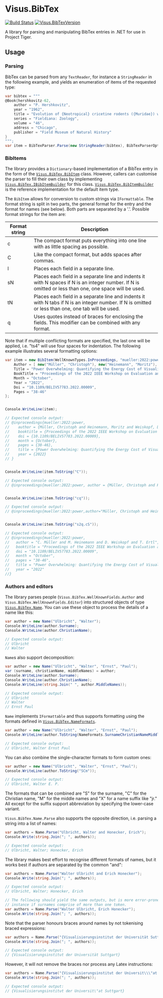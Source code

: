 # Visus.BibTex

[![Build Status](https://visualisierungsinstitut.visualstudio.com/Visus.BibTex/_apis/build/status/UniStuttgart-VISUS.Visus.BibTex?branchName=master)](https://visualisierungsinstitut.visualstudio.com/Visus.BibTex/_build/latest?definitionId=9&branchName=master)
[![Visus.BibTexVersion](https://buildstats.info/nuget/Visus.BibTex)](https://www.nuget.org/packages/Visus.BibTex)

A library for parsing and manipulating BibTex entries in .NET for use in Project Tiger.


## Usage

### Parsing
BibTex can be parsed from any `TextReader`, for instance a `StringReader` in the following example, and yields an enumeration of items of the requested type:

```C#
var bibtex = """
@Book{hershkovitz-62,
    author = "P. Hershkovitz",
    year = "1962",
    title = "Evolution of {Neotropical} cricetine rodents ({Muridae}) with special reference to the phyllotine group",
    series = "Fieldiana: Zoology",
    volume = "46",
    address = "Chicago",
    publisher = "Field Museum of Natural History"
}
""";
var item = BibTexParser.Parse(new StringReader(bibtex), BibTexParserOptions.Create()).Single();
```


### BibItems
The library provides a `Dictionary`-based implementation of a BibTex entry in the form of the [`Visus.BibTex.BibItem`](Visus.BibTex/BibItem.cs) class. However, callers can customise the parser to fill their own class by implementing [`Visus.BibTex.IBibItemBuilder`](Visus.BibTex/IBibItemBuilder.cs) for this class. [`Visus.BibTex.BibItemBuilder`](Visus.BibTex/BibItemBuilder.cs) is the reference implementation for the default item type.

The `BibItem` allows for conversion to custom strings via `IFormattable`. The format string is split in two parts, the general format for the entry and the format for names (see below). Both parts are separated by a '.'. Possible format strings for the item are:

| Format string | Description |
| ------------- | ----------- |
| c             | The compact format puts everything into one line with as little spacing as possible. |
| C             | Like the compact format, but adds spaces after commas. |
| l             | Places each field in a separate line. |
| sN            | Places each field in a separate line and indents it with N spaces if N is an integer number. If N is omitted or less than one, one space will be used. |
| tN            | Places each field in a separate line and indents it with N tabs if N is an integer number. If N is omitted or less than one, one tab will be used. |
| q             | Uses quotes instead of braces for enclosing the fields. This modifier can be combined with any format. |

Note that if multiple conflicting formats are specified, the last one will be applied, i.e. "ts4" will use four spaces for indentation. The following example illustrates several formatting options:

```C#
var item = new BibItem(WellKnownTypes.InProceedings, "mueller:2022:power") {
    Author = [ new("Müller", "Christoph"), new("Heinemann", "Moritz"), new("Weiskopf", "Daniel"), new("Ertl", "Thomas") ],
    Title = "Power Overwhelming: Quantifying the Energy Cost of Visualisation",
    BookTitle = "Proceedings of the 2022 IEEE Workshop on Evaluation and Beyond – Methodological Approaches for Visualization (BELIV)",
    Month = "October",
    Year = "2022",
    Doi = "10.1109/BELIV57783.2022.00009",
    Pages = "38-46"
};


Console.WriteLine(item);

// Expected console output:
// @inproceedings{mueller:2022:power,
//    author = {Müller, Christoph and Heinemann, Moritz and Weiskopf, Daniel and Ertl, Thomas},
//    booktitle = {Proceedings of the 2022 IEEE Workshop on Evaluation and Beyond – Methodological Approaches for Visualization (BELIV)},
//    doi = {10.1109/BELIV57783.2022.00009},
//    month = {October},
//    pages = {38-46},
//    title = {Power Overwhelming: Quantifying the Energy Cost of Visualisation},
//    year = {2022}
// }


Console.WriteLine(item.ToString("C"));

// Expected console output:
// @inproceedings{mueller:2022:power, author = {Müller, Christoph and Heinemann, Moritz and Weiskopf, Daniel and Ertl, Thomas}, booktitle = {Proceedings of the 2022 IEEE Workshop on Evaluation and Beyond – Methodological Approaches for Visualization (BELIV)}, doi = {10.1109/BELIV57783.2022.00009}, month = {October}, pages = {38-46}, title = {Power Overwhelming: Quantifying the Energy Cost of Visualisation}, year = {2022}}


Console.WriteLine(item.ToString("cq"));

// Expected console output:
// @inproceedings{mueller:2022:power,author="Müller, Christoph and Heinemann, Moritz and Weiskopf, Daniel and Ertl, Thomas",booktitle="Proceedings of the 2022 IEEE Workshop on Evaluation and Beyond – Methodological Approaches for Visualization (BELIV)",doi="10.1109/BELIV57783.2022.00009",month="October",pages="38-46",title="Power Overwhelming: Quantifying the Energy Cost of Visualisation",year="2022"}


Console.WriteLine(item.ToString("s2q.cS"));

// Expected console output:
// @inproceedings{mueller:2022:power,
//   author = "C. Müller and M. Heinemann and D. Weiskopf and T. Ertl",
//   booktitle = "Proceedings of the 2022 IEEE Workshop on Evaluation and Beyond – Methodological Approaches for Visualization (BELIV)",
//   doi = "10.1109/BELIV57783.2022.00009",
//   month = "October",
//   pages = "38-46",
//   title = "Power Overwhelming: Quantifying the Energy Cost of Visualisation",
//   year = "2022"
//}
```

### Authors and editors
The library parses people (`Visus.BibTex.WellKnownFields.Author` and `Visus.BibTex.WellKnownFields.Editor`) into structured objects of type [`Visus.BibTex.Name`](Visus.BibTex/Name.cs). You can use these object to process the details of a name like this:

```C#
var author = new Name("Ulbricht", "Walter");
Console.WriteLine(author.Surname);
Console.WriteLine(author.ChristianName);

// Expected console output:
// Ulbricht
// Walter
```

`Name`s also support decomposition:

```C#
var author = new Name("Ulbricht", "Walter", "Ernst", "Paul");
var (surname, christianName, middleNames) = author;
Console.WriteLine(author.Surname);
Console.WriteLine(author.ChristianName);
Console.WriteLine(string.Join(" ", author.MiddleNames));

// Expected console output:
// Ulbricht
// Walter
// Ernst Paul
```

`Name` implements `IFormattable` and thus supports formatting using the formats defined in [`Visus.BibTex.NameFormats`](Visus.BibTex/NameFormats.cs).

```C#
var author = new Name("Ulbricht", "Walter", "Ernst", "Paul");
Console.WriteLine(author.ToString(NameFormats.SurnameChristianNameMiddleNames));

// Expected console output:
// Ulbricht, Walter Ernst Paul
```

You can also combine the single-character formats to form custom ones:

```C#
var author = new Name("Ulbricht", "Walter", "Ernst", "Paul");
Console.WriteLine(author.ToString("SCm"));

// Expected console output:
// Ulbricht, Walter E. P.
```

The formats that can be combined are "S" for the surname, "C" for the Christian name, "M" for the middle names and "X" for a name suffix like "jr." All except for the suffix support abbreviation by specifying the lower-case variant.

`Visus.BibTex.Name.Parse` also supports the opposite direction, i.e. parsing a string into a list of names:

```C#
var authors = Name.Parse("Ulbricht, Walter and Honecker, Erich");
Console.Write(string.Join("; ", authors));

// Expected console output:
// Ulbricht, Walter; Honecker, Erich
```

The library makes best effort to recognise different formats of names, but it works best if authors are separated by the common "and":

```C#
var authors = Name.Parse("Walter Ulbricht and Erich Honecker");
Console.Write(string.Join("; ", authors));

// Expected console output:
// Ulbricht, Walter; Honecker, Erich

// The following should yield the same outputs, but is more error-prone for
// instance if surnames comprise of more than one token.
var authors = Name.Parse("Walter Ulbricht, Erich Honecker");
Console.Write(string.Join("; ", authors));
```

Note that the parser honours braces around names by not tokenising braced expressions:

```C#
var authors = Name.Parse("{Visualisierungsinstitut der Universität Suttgart}");
Console.Write(string.Join("; ", authors));

// Expected console output:
// {Visualisierungsinstitut der Universität Suttgart}
```

However, it will not remove the braces nor process any Latex instructions:
```C#
var authors = Name.Parse("{Visualisierungsinstitut der Universit\\\"at Suttgart}");
Console.Write(string.Join("; ", authors));

// Expected console output:
// {Visualisierungsinstitut der Universit\"at Suttgart}
```
